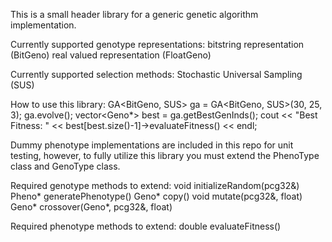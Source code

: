 This is a small header library for a generic genetic algorithm implementation.

Currently supported genotype representations:
    bitstring representation (BitGeno)
    real valued representation (FloatGeno)

Currently supported selection methods:
    Stochastic Universal Sampling (SUS)

How to use this library:
    GA<BitGeno, SUS> ga = GA<BitGeno, SUS>(30, 25, 3);
    ga.evolve();
    vector<Geno*> best = ga.getBestGenInds();
    cout << "Best Fitness: " << best[best.size()-1]->evaluateFitness() << endl;

Dummy phenotype implementations are included in this repo for unit testing,
however, to fully utilize this library you must extend the PhenoType class and
GenoType class.

Required genotype methods to extend:
    void initializeRandom(pcg32&)
    Pheno* generatePhenotype()
    Geno* copy()
    void mutate(pcg32&, float)
    Geno* crossover(Geno*, pcg32&, float)

Required phenotype methods to extend:
    double evaluateFitness()
